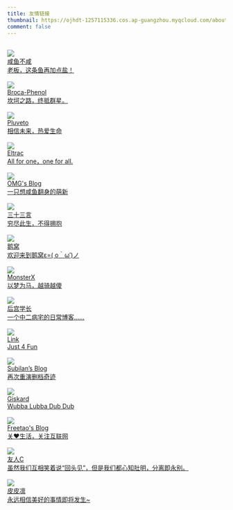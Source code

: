 ```yaml
---
title: 友情链接
thumbnail: https://ojhdt-1257115336.cos.ap-guangzhou.myqcloud.com/about/day.jpg
comment: false
---
```

<div class="mdui-container-fluid">
  <div class="mdui-row">
    <div class="mdui-col-xs-12 mdui-col-sm-6"><br>
      <a href="https://lcblog.cn/" target="_blank">
	    <div class="mdui-card mdui-hoverable mdui-ripple">
          <div class="mdui-card-header">
          <img class="mdui-card-header-avatar" src="https://lcblog.cn/icon/icon.jpg"/>
            <div class="mdui-card-header-title">咸鱼不咸</div>
            <div class="mdui-card-header-subtitle">老板，这条鱼再加点盐！</div>
          </div>
	    </div>
      </a>  
	</div> 
    <div class="mdui-col-xs-12 mdui-col-sm-6"><br>
      <a href="https://phenol-phthalein.info/" target="_blank">
	    <div class="mdui-card mdui-hoverable mdui-ripple">
          <div class="mdui-card-header">
          <img class="mdui-card-header-avatar" src="https://s2.ax1x.com/2019/01/25/kmzV3j.jpg"/>
            <div class="mdui-card-header-title">Broca-Phenol</div>
            <div class="mdui-card-header-subtitle">坎坷之路，终抵群星。</div>
          </div>
	    </div>
      </a>  
	</div> 
    <div class="mdui-col-xs-12 mdui-col-sm-6"><br>
      <a href="https://www.pluvet.com/" target="_blank">
	    <div class="mdui-card mdui-hoverable mdui-ripple">
          <div class="mdui-card-header">
          <img class="mdui-card-header-avatar" src="https://s2.ax1x.com/2019/05/10/ERYp3q.png"/>
            <div class="mdui-card-header-title">Pluveto</div>
            <div class="mdui-card-header-subtitle">相信未来，热爱生命</div>
          </div>
	    </div>
      </a>  
	</div> 
    <div class="mdui-col-xs-12 mdui-col-sm-6"><br>
      <a href="https://guhub.cn/" target="_blank">
	    <div class="mdui-card mdui-hoverable mdui-ripple">
          <div class="mdui-card-header">
          <img class="mdui-card-header-avatar" src="https://wx2.sbimg.cn/2019/05/12/1533135041-hFrkZGsmWS.jpg"/>
            <div class="mdui-card-header-title">Eltrac</div>
            <div class="mdui-card-header-subtitle">All for one，one for all.</div>
          </div>
	    </div>
      </a>  
	</div> 
    <div class="mdui-col-xs-12 mdui-col-sm-6"><br>
      <a href="https://ohmyga.cn/" target="_blank">
	    <div class="mdui-card mdui-hoverable mdui-ripple">
          <div class="mdui-card-header">
          <img class="mdui-card-header-avatar" src="https://ohmyga.cn/headimg.png"/>
            <div class="mdui-card-header-title">OMG's Blog</div>
            <div class="mdui-card-header-subtitle">一只想咸鱼翻身的萌新</div>
          </div>
	    </div>
      </a>  
	</div> 
    <div class="mdui-col-xs-12 mdui-col-sm-6"><br>
      <a href="https://o0o0o0.cn/" target="_blank">
	    <div class="mdui-card mdui-hoverable mdui-ripple">
          <div class="mdui-card-header">
          <img class="mdui-card-header-avatar" src="https://o0o0o0.cn/wp-content/uploads/2018/05/nlogo.jpg"/>
            <div class="mdui-card-header-title">三十三言</div>
            <div class="mdui-card-header-subtitle">穷尽此生，不得拥抱</div>
          </div>
	    </div>
      </a>  
	</div> 
    <div class="mdui-col-xs-12 mdui-col-sm-6"><br>
      <a href="https://blog.conoha.vip/" target="_blank">
	    <div class="mdui-card mdui-hoverable mdui-ripple">
          <div class="mdui-card-header">
          <img class="mdui-card-header-avatar" src="https://conoha.vip/img/header.jpg"/>
            <div class="mdui-card-header-title">鹅窝</div>
            <div class="mdui-card-header-subtitle">欢迎来到鹅窝ε=( o｀ω′)ノ</div>
          </div>
	    </div>
      </a>  
	</div> 
    <div class="mdui-col-xs-12 mdui-col-sm-6"><br>
      <a href="https://monsterx.cn/" target="_blank">
	    <div class="mdui-card mdui-hoverable mdui-ripple">
          <div class="mdui-card-header">
          <img class="mdui-card-header-avatar" src="https://monsterx.cn/img/logo.jpg"/>
            <div class="mdui-card-header-title">MonsterX</div>
            <div class="mdui-card-header-subtitle">以梦为马，越骑越傻</div>
          </div>
	    </div>
      </a>  
	</div> 
    <div class="mdui-col-xs-12 mdui-col-sm-6"><br>
      <a href="https://haremu.com/" target="_blank">
	    <div class="mdui-card mdui-hoverable mdui-ripple">
          <div class="mdui-card-header">
          <img class="mdui-card-header-avatar" src="https://s.gravatar.com/avatar/823503050003b8c417bf90f89c850a87?s=500"/>
            <div class="mdui-card-header-title">后宫学长</div>
            <div class="mdui-card-header-subtitle">一个中二病宅的日常博客……</div>
          </div>
	    </div>
      </a>  
	</div> 
    <div class="mdui-col-xs-12 mdui-col-sm-6"><br>
      <a href="https://atlinker.cn/" target="_blank">
	    <div class="mdui-card mdui-hoverable mdui-ripple">
          <div class="mdui-card-header">
          <img class="mdui-card-header-avatar" src="https://atlinker.cn/avatar/avatar.png"/>
            <div class="mdui-card-header-title">Link</div>
            <div class="mdui-card-header-subtitle">Just 4 Fun</div>
          </div>
	    </div>
      </a>  
	</div> 
    <div class="mdui-col-xs-12 mdui-col-sm-6"><br>
      <a href="https://subilan.win/" target="_blank">
	    <div class="mdui-card mdui-hoverable mdui-ripple">
          <div class="mdui-card-header">
          <img class="mdui-card-header-avatar" src="https://secure.gravatar.com/avatar/2abd4949ff513fe23baed96a2bb953cd?s=100"/>
            <div class="mdui-card-header-title">Subilan’s Blog</div>
            <div class="mdui-card-header-subtitle">再次重演删档奇迹</div>
          </div>
	    </div>
      </a>  
	</div> 
    <div class="mdui-col-xs-12 mdui-col-sm-6"><br>
      <a href="https://getschwifty.cn/" target="_blank">
	    <div class="mdui-card mdui-hoverable mdui-ripple">
          <div class="mdui-card-header">
          <img class="mdui-card-header-avatar" src="https://raw.githubusercontent.com/demerzelxd/Pic/master/favicon.png"/>
            <div class="mdui-card-header-title">Giskard</div>
            <div class="mdui-card-header-subtitle">Wubba Lubba Dub Dub</div>
          </div>
	    </div>
      </a>  
	</div> 
    <div class="mdui-col-xs-12 mdui-col-sm-6"><br>
      <a href="https://blogs.kainy.cn/" target="_blank">
	    <div class="mdui-card mdui-hoverable mdui-ripple">
          <div class="mdui-card-header">
          <img class="mdui-card-header-avatar" src="https://tva2.sinaimg.cn/crop.0.0.180.180.180/4d6e3e3bjw1e8qgp5bmzyj2050050aa8.jpg"/>
            <div class="mdui-card-header-title">Freetao's Blog</div>
            <div class="mdui-card-header-subtitle">关♥生活，关注互联网</div>
          </div>
	    </div>
      </a>  
	</div> 
    <div class="mdui-col-xs-12 mdui-col-sm-6"><br>
      <a href="https://www.ihewro.com/" target="_blank">
	    <div class="mdui-card mdui-hoverable mdui-ripple">
          <div class="mdui-card-header">
          <img class="mdui-card-header-avatar" src="https://www.ihewro.com/usr/uploads/2016/07/694268842.png"/>
            <div class="mdui-card-header-title">友人C</div>
            <div class="mdui-card-header-subtitle">虽然我们互相笑着说“回头见”，但是我们都心知肚明，分离即永别。</div>
          </div>
	    </div>
      </a>  
	</div> 
    <div class="mdui-col-xs-12 mdui-col-sm-6"><br>
      <a href="https://qwq.best/" target="_blank">
	    <div class="mdui-card mdui-hoverable mdui-ripple">
          <div class="mdui-card-header">
          <img class="mdui-card-header-avatar" src="https://cdn.v2ex.com/gravatar/da973863f44422885c0421507f5772f9?s=640"/>
            <div class="mdui-card-header-title">皮皮凛</div>
            <div class="mdui-card-header-subtitle">永远相信美好的事情即将发生~</div>
          </div>
	    </div>
      </a>  
	</div> 
  </div>
</div>